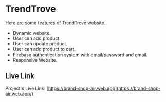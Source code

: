 # TrendTrove

Here are some features of TrendTrove website.

- Dynamic website.
- User can add product.
- User can update product.
- User can add product to cart.
- Firebase authentication system with email/password and gmail.
- Responsive Website.

## Live Link
Project's Live Link: [https://brand-shop-air.web.app](https://brand-shop-air.web.app/)
